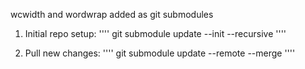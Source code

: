 wcwidth and wordwrap added as git submodules

  1) Initial repo setup:
      ''''
      git submodule update --init --recursive
      ''''

  2) Pull new changes:
    ''''
    git submodule update --remote --merge
    ''''
